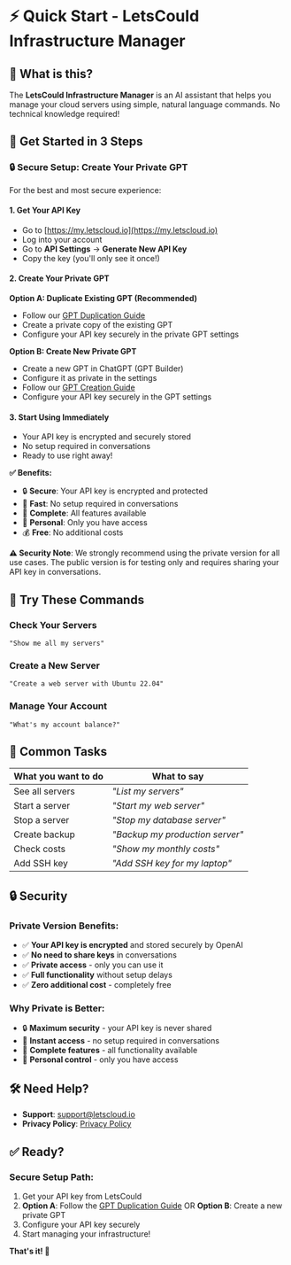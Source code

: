 # ⚡ Quick Start - LetsCould Infrastructure Manager

## 🎯 What is this?

The **LetsCould Infrastructure Manager** is an AI assistant that helps you manage your cloud servers using simple, natural language commands. No technical knowledge required!

## 🚀 Get Started in 3 Steps

### **🔒 Secure Setup: Create Your Private GPT**

For the best and most secure experience:

#### 1. Get Your API Key
- Go to [https://my.letscloud.io](https://my.letscloud.io)
- Log into your account
- Go to **API Settings** → **Generate New API Key**
- Copy the key (you'll only see it once!)

#### 2. Create Your Private GPT

**Option A: Duplicate Existing GPT (Recommended)**
- Follow our [GPT Duplication Guide](GPT_DUPLICATION_GUIDE.md)
- Create a private copy of the existing GPT
- Configure your API key securely in the private GPT settings

**Option B: Create New Private GPT**
- Create a new GPT in ChatGPT (GPT Builder)
- Configure it as private in the settings
- Follow our [GPT Creation Guide](GPT_CREATION_GUIDE.md)
- Configure your API key securely in the GPT settings

#### 3. Start Using Immediately
- Your API key is encrypted and securely stored
- No setup required in conversations
- Ready to use right away!

**✅ Benefits:**
- 🔒 **Secure**: Your API key is encrypted and protected
- 🚀 **Fast**: No setup required in conversations
- 🎯 **Complete**: All features available
- 👤 **Personal**: Only you have access
- 💰 **Free**: No additional costs

**⚠️ Security Note**: We strongly recommend using the private version for all use cases. The public version is for testing only and requires sharing your API key in conversations.

## 💬 Try These Commands

### Check Your Servers
```
"Show me all my servers"
```

### Create a New Server
```
"Create a web server with Ubuntu 22.04"
```

### Manage Your Account
```
"What's my account balance?"
```

## 🔧 Common Tasks

| What you want to do | What to say |
|-------------------|-------------|
| See all servers | *"List my servers"* |
| Start a server | *"Start my web server"* |
| Stop a server | *"Stop my database server"* |
| Create backup | *"Backup my production server"* |
| Check costs | *"Show my monthly costs"* |
| Add SSH key | *"Add SSH key for my laptop"* |

## 🔒 Security

### **Private Version Benefits:**
- ✅ **Your API key is encrypted** and stored securely by OpenAI
- ✅ **No need to share keys** in conversations
- ✅ **Private access** - only you can use it
- ✅ **Full functionality** without setup delays
- ✅ **Zero additional cost** - completely free

### **Why Private is Better:**
- 🔒 **Maximum security** - your API key is never shared
- 🚀 **Instant access** - no setup required in conversations
- 🎯 **Complete features** - all functionality available
- 👤 **Personal control** - only you have access

## 🛠️ Need Help?

- **Support**: support@letscloud.io
- **Privacy Policy**: [Privacy Policy](https://letscloud-community.github.io/letscloud-openapi-gpt/privacy-policy.html)

## ✅ Ready?

### **Secure Setup Path:**
1. Get your API key from LetsCould
2. **Option A**: Follow the [GPT Duplication Guide](GPT_DUPLICATION_GUIDE.md) OR **Option B**: Create a new private GPT
3. Configure your API key securely
4. Start managing your infrastructure!

**That's it! 🎉**
